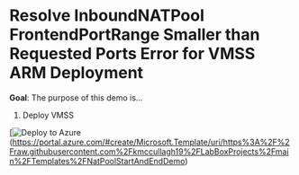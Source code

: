 # Resolve InboundNATPool FrontendPortRange Smaller than Requested Ports Error for VMSS ARM Deployment 

**Goal**: The purpose of this demo is...

1. Deploy VMSS 

[![Deploy to Azure](https://aka.ms/deploytoazurebutton)(https://portal.azure.com/#create/Microsoft.Template/uri/https%3A%2F%2Fraw.githubusercontent.com%2Fkmccullagh19%2FLabBoxProjects%2Fmain%2FTemplates%2FNatPoolStartAndEndDemo)
